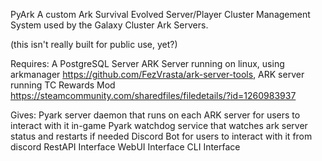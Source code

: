 PyArk
A custom Ark Survival Evolved Server/Player Cluster Management System used by the Galaxy Cluster Ark Servers.

(this isn't really built for public use, yet?)

Requires:
A PostgreSQL Server
ARK Server running on linux, using arkmanager https://github.com/FezVrasta/ark-server-tools,
ARK server running TC Rewards Mod https://steamcommunity.com/sharedfiles/filedetails/?id=1260983937

Gives:
Pyark server daemon that runs on each ARK server for users to interact with it in-game
Pyark watchdog service that watches ark server status and restarts if needed
Discord Bot for users to interact with it from discord
RestAPI Interface
WebUI Interface
CLI Interface
